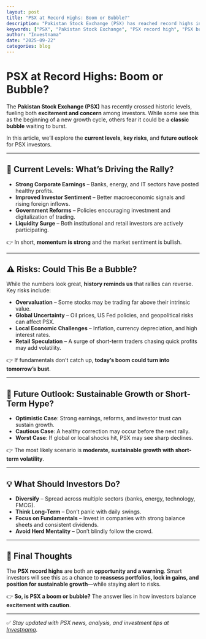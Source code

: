 ```yaml
---
layout: post
title: "PSX at Record Highs: Boom or Bubble?"
description: "Pakistan Stock Exchange (PSX) has reached record highs in 2025. Is this sustainable growth or the making of a bubble? Here’s a deep dive into current levels, risks, and future outlook."
keywords: ["PSX", "Pakistan Stock Exchange", "PSX record high", "PSX bubble", "PSX outlook 2025", "PSX investment"]
author: "Investnama"
date: "2025-09-22"
categories: blog
---
```


# PSX at Record Highs: Boom or Bubble?

The **Pakistan Stock Exchange (PSX)** has recently crossed historic levels, fueling both **excitement and concern** among investors. While some see this as the beginning of a new growth cycle, others fear it could be a **classic bubble** waiting to burst.  

In this article, we’ll explore the **current levels**, **key risks**, and **future outlook** for PSX investors.

---

## 🚀 Current Levels: What’s Driving the Rally?

- **Strong Corporate Earnings** – Banks, energy, and IT sectors have posted healthy profits.  
- **Improved Investor Sentiment** – Better macroeconomic signals and rising foreign inflows.  
- **Government Reforms** – Policies encouraging investment and digitalization of trading.  
- **Liquidity Surge** – Both institutional and retail investors are actively participating.  

👉 In short, **momentum is strong** and the market sentiment is bullish.

---

## ⚠️ Risks: Could This Be a Bubble?

While the numbers look great, **history reminds us** that rallies can reverse. Key risks include:

- **Overvaluation** – Some stocks may be trading far above their intrinsic value.  
- **Global Uncertainty** – Oil prices, US Fed policies, and geopolitical risks can affect PSX.  
- **Local Economic Challenges** – Inflation, currency depreciation, and high interest rates.  
- **Retail Speculation** – A surge of short-term traders chasing quick profits may add volatility.  

👉 If fundamentals don’t catch up, **today’s boom could turn into tomorrow’s bust**.

---

## 🔮 Future Outlook: Sustainable Growth or Short-Term Hype?

- **Optimistic Case**: Strong earnings, reforms, and investor trust can sustain growth.  
- **Cautious Case**: A healthy correction may occur before the next rally.  
- **Worst Case**: If global or local shocks hit, PSX may see sharp declines.  

👉 The most likely scenario is **moderate, sustainable growth with short-term volatility**.

---

## 💡 What Should Investors Do?

- **Diversify** – Spread across multiple sectors (banks, energy, technology, FMCG).  
- **Think Long-Term** – Don’t panic with daily swings.  
- **Focus on Fundamentals** – Invest in companies with strong balance sheets and consistent dividends.  
- **Avoid Herd Mentality** – Don’t blindly follow the crowd.  

---

## 📌 Final Thoughts

The **PSX record highs** are both an **opportunity and a warning**. Smart investors will see this as a chance to **reassess portfolios, lock in gains, and position for sustainable growth**—while staying alert to risks.  

👉 **So, is PSX a boom or bubble?** The answer lies in how investors balance **excitement with caution**.  

---

✅ *Stay updated with PSX news, analysis, and investment tips at [Investnama](#).*  
